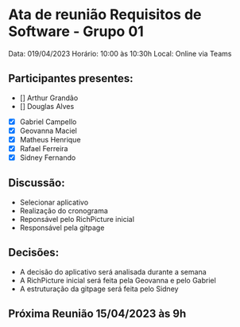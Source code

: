 # Ata de reunião Requisitos de Software - Grupo 01
Data: 019/04/2023
Horário: 10:00 às 10:30h
Local: Online via Teams

## Participantes presentes:
- [] Arthur Grandão
- [] Douglas Alves
- [x] Gabriel Campello
- [x] Geovanna Maciel
- [x] Matheus Henrique
- [x] Rafael Ferreira
- [x] Sidney Fernando

## Discussão:
* Selecionar aplicativo
* Realização do cronograma
* Reponsável pelo RichPicture inicial
* Responsável pela gitpage

## Decisões:
* A decisão do aplicativo será analisada durante a semana
* A RichPicture inicial será feita pela Geovanna e pelo Gabriel
* A estruturação da gitpage será feita pelo Sidney

## Próxima Reunião 15/04/2023 às 9h